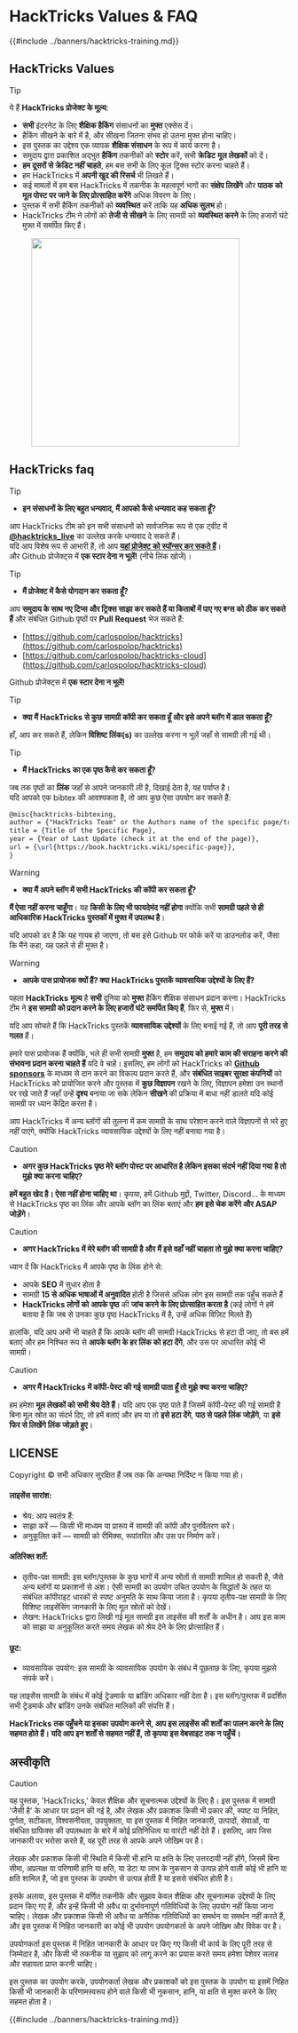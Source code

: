 # HackTricks Values & FAQ

{{#include ../banners/hacktricks-training.md}}

## HackTricks Values

> [!TIP]
> ये हैं **HackTricks प्रोजेक्ट के मूल्य**:
>
> - **सभी** इंटरनेट के लिए **शैक्षिक हैकिंग** संसाधनों का **मुफ्त** एक्सेस दें।
>  - हैकिंग सीखने के बारे में है, और सीखना जितना संभव हो उतना मुफ्त होना चाहिए।
>  - इस पुस्तक का उद्देश्य एक व्यापक **शैक्षिक संसाधन** के रूप में कार्य करना है।
> - समुदाय द्वारा प्रकाशित अद्भुत **हैकिंग** तकनीकों को **स्टोर** करें, सभी **क्रेडिट** **मूल लेखकों** को दें।
>  - **हम दूसरों से क्रेडिट नहीं चाहते**, हम बस सभी के लिए कूल ट्रिक्स स्टोर करना चाहते हैं।
>  - हम HackTricks में **अपनी खुद की रिसर्च** भी लिखते हैं।
>  - कई मामलों में हम बस HackTricks में तकनीक के महत्वपूर्ण भागों का **संक्षेप लिखेंगे** और **पाठक को मूल पोस्ट पर जाने के लिए प्रोत्साहित करेंगे** अधिक विवरण के लिए।
> - पुस्तक में सभी हैकिंग तकनीकों को **व्यवस्थित** करें ताकि यह **अधिक सुलभ** हो।
>  - HackTricks टीम ने लोगों को **तेजी से सीखने** के लिए सामग्री को **व्यवस्थित करने** के लिए हजारों घंटे मुफ्त में समर्पित किए हैं।

<figure><img src="../images/hack tricks gif.gif" alt="" width="375"><figcaption></figcaption></figure>

## HackTricks faq

> [!TIP]
>
> - **इन संसाधनों के लिए बहुत धन्यवाद, मैं आपको कैसे धन्यवाद कह सकता हूँ?**

आप HackTricks टीम को इन सभी संसाधनों को सार्वजनिक रूप से एक ट्वीट में [**@hacktricks_live**](https://twitter.com/hacktricks_live) का उल्लेख करके धन्यवाद दे सकते हैं।\
यदि आप विशेष रूप से आभारी हैं, तो आप [**यहां प्रोजेक्ट को स्पॉन्सर कर सकते हैं**](https://github.com/sponsors/carlospolop)।\
और Github प्रोजेक्ट्स में **एक स्टार देना न भूलें!** (नीचे लिंक खोजें)।

> [!TIP]
>
> - **मैं प्रोजेक्ट में कैसे योगदान कर सकता हूँ?**

आप **समुदाय के साथ नए टिप्स और ट्रिक्स साझा कर सकते हैं या किताबों में पाए गए बग्स को ठीक कर सकते हैं** और संबंधित Github पृष्ठों पर **Pull Request** भेज सकते हैं:

- [https://github.com/carlospolop/hacktricks](https://github.com/carlospolop/hacktricks)
- [https://github.com/carlospolop/hacktricks-cloud](https://github.com/carlospolop/hacktricks-cloud)

Github प्रोजेक्ट्स में **एक स्टार देना न भूलें!**

> [!TIP]
>
> - **क्या मैं HackTricks से कुछ सामग्री कॉपी कर सकता हूँ और इसे अपने ब्लॉग में डाल सकता हूँ?**

हाँ, आप कर सकते हैं, लेकिन **विशिष्ट लिंक(s)** का उल्लेख करना न भूलें जहाँ से सामग्री ली गई थी।

> [!TIP]
>
> - **मैं HackTricks का एक पृष्ठ कैसे  कर सकता हूँ?**

जब तक पृष्ठों का **लिंक** जहाँ से आपने जानकारी ली है, दिखाई देता है, यह पर्याप्त है।\
यदि आपको एक bibtex की आवश्यकता है, तो आप कुछ ऐसा उपयोग कर सकते हैं:
```latex
@misc{hacktricks-bibtexing,
author = {"HackTricks Team" or the Authors name of the specific page/trick},
title = {Title of the Specific Page},
year = {Year of Last Update (check it at the end of the page)},
url = {\url{https://book.hacktricks.wiki/specific-page}},
}
```
> [!WARNING]
>
> - **क्या मैं अपने ब्लॉग में सभी HackTricks की कॉपी कर सकता हूँ?**

**मैं ऐसा नहीं करना चाहूँगा**। यह **किसी के लिए भी फायदेमंद नहीं होगा** क्योंकि सभी **सामग्री पहले से ही आधिकारिक HackTricks पुस्तकों में मुफ्त में उपलब्ध है**।

यदि आपको डर है कि यह गायब हो जाएगा, तो बस इसे Github पर फोर्क करें या डाउनलोड करें, जैसा कि मैंने कहा, यह पहले से ही मुफ्त है।

> [!WARNING]
>
> - **आपके पास प्रायोजक क्यों हैं? क्या HackTricks पुस्तकें व्यावसायिक उद्देश्यों के लिए हैं?**

पहला **HackTricks** **मूल्य** है **सभी** दुनिया को **मुफ्त** हैकिंग शैक्षिक संसाधन प्रदान करना। HackTricks टीम ने **इस सामग्री को प्रदान करने के लिए हजारों घंटे समर्पित किए हैं**, फिर से, **मुफ्त** में।

यदि आप सोचते हैं कि HackTricks पुस्तकें **व्यावसायिक उद्देश्यों** के लिए बनाई गई हैं, तो आप **पूरी तरह से गलत** हैं।

हमारे पास प्रायोजक हैं क्योंकि, भले ही सभी सामग्री **मुफ्त** है, हम **समुदाय को हमारे काम की सराहना करने की संभावना प्रदान करना चाहते हैं** यदि वे चाहें। इसलिए, हम लोगों को HackTricks को [**Github sponsors**](https://github.com/sponsors/carlospolop) के माध्यम से दान करने का विकल्प प्रदान करते हैं, और **संबंधित साइबर सुरक्षा कंपनियों** को HackTricks को प्रायोजित करने और पुस्तक में **कुछ विज्ञापन** रखने के लिए, विज्ञापन हमेशा उन स्थानों पर रखे जाते हैं जहाँ उन्हें **दृश्य** बनाया जा सके लेकिन **सीखने** की प्रक्रिया में बाधा नहीं डालते यदि कोई सामग्री पर ध्यान केंद्रित करता है।

आप HackTricks में अन्य ब्लॉगों की तुलना में कम सामग्री के साथ परेशान करने वाले विज्ञापनों से भरे हुए नहीं पाएंगे, क्योंकि HackTricks व्यावसायिक उद्देश्यों के लिए नहीं बनाया गया है।

> [!CAUTION]
>
> - **अगर कुछ HackTricks पृष्ठ मेरे ब्लॉग पोस्ट पर आधारित है लेकिन इसका संदर्भ नहीं दिया गया है तो मुझे क्या करना चाहिए?**

**हमें बहुत खेद है। ऐसा नहीं होना चाहिए था**। कृपया, हमें Github मुद्दों, Twitter, Discord... के माध्यम से HackTricks पृष्ठ का लिंक और आपके ब्लॉग का लिंक बताएं और **हम इसे चेक करेंगे और ASAP जोड़ेंगे**।

> [!CAUTION]
>
> - **अगर HackTricks में मेरे ब्लॉग की सामग्री है और मैं इसे वहाँ नहीं चाहता तो मुझे क्या करना चाहिए?**

ध्यान दें कि HackTricks में आपके पृष्ठ के लिंक होने से:

- आपके **SEO** में सुधार होता है
- सामग्री **15 से अधिक भाषाओं में अनुवादित** होती है जिससे अधिक लोग इस सामग्री तक पहुँच सकते हैं
- **HackTricks लोगों को** **आपके पृष्ठ** की **जांच करने के लिए प्रोत्साहित करता है** (कई लोगों ने हमें बताया है कि जब से उनका कुछ पृष्ठ HackTricks में है, उन्हें अधिक विज़िट मिलते हैं)

हालांकि, यदि आप अभी भी चाहते हैं कि आपके ब्लॉग की सामग्री HackTricks से हटा दी जाए, तो बस हमें बताएं और हम निश्चित रूप से **आपके ब्लॉग के हर लिंक को हटा देंगे**, और उस पर आधारित कोई भी सामग्री।

> [!CAUTION]
>
> - **अगर मैं HackTricks में कॉपी-पेस्ट की गई सामग्री पाता हूँ तो मुझे क्या करना चाहिए?**

हम हमेशा **मूल लेखकों को सभी श्रेय देते हैं**। यदि आप एक पृष्ठ पाते हैं जिसमें कॉपी-पेस्ट की गई सामग्री है बिना मूल स्रोत का संदर्भ दिए, तो हमें बताएं और हम या तो **इसे हटा देंगे**, **पाठ से पहले लिंक जोड़ेंगे**, या **इसे फिर से लिखेंगे लिंक जोड़ते हुए**।

## LICENSE

Copyright © सभी अधिकार सुरक्षित हैं जब तक कि अन्यथा निर्दिष्ट न किया गया हो।

#### लाइसेंस सारांश:

- श्रेय: आप स्वतंत्र हैं:
- साझा करें — किसी भी माध्यम या प्रारूप में सामग्री की कॉपी और पुनर्वितरण करें।
- अनुकूलित करें — सामग्री को रीमिक्स, रूपांतरित और उस पर निर्माण करें।

#### अतिरिक्त शर्तें:

- तृतीय-पक्ष सामग्री: इस ब्लॉग/पुस्तक के कुछ भागों में अन्य स्रोतों से सामग्री शामिल हो सकती है, जैसे अन्य ब्लॉगों या प्रकाशनों से अंश। ऐसी सामग्री का उपयोग उचित उपयोग के सिद्धांतों के तहत या संबंधित कॉपीराइट धारकों से स्पष्ट अनुमति के साथ किया जाता है। कृपया तृतीय-पक्ष सामग्री के लिए विशिष्ट लाइसेंसिंग जानकारी के लिए मूल स्रोतों को देखें।
- लेखन: HackTricks द्वारा लिखी गई मूल सामग्री इस लाइसेंस की शर्तों के अधीन है। आप इस काम को साझा या अनुकूलित करते समय लेखक को श्रेय देने के लिए प्रोत्साहित हैं।

#### छूट:

- व्यावसायिक उपयोग: इस सामग्री के व्यावसायिक उपयोग के संबंध में पूछताछ के लिए, कृपया मुझसे संपर्क करें।

यह लाइसेंस सामग्री के संबंध में कोई ट्रेडमार्क या ब्रांडिंग अधिकार नहीं देता है। इस ब्लॉग/पुस्तक में प्रदर्शित सभी ट्रेडमार्क और ब्रांडिंग उनके संबंधित मालिकों की संपत्ति हैं।

**HackTricks तक पहुँचने या इसका उपयोग करने से, आप इस लाइसेंस की शर्तों का पालन करने के लिए सहमत होते हैं। यदि आप इन शर्तों से सहमत नहीं हैं, तो कृपया इस वेबसाइट तक न पहुँचें।**

## **अस्वीकृति**

> [!CAUTION]
> यह पुस्तक, 'HackTricks,' केवल शैक्षिक और सूचनात्मक उद्देश्यों के लिए है। इस पुस्तक में सामग्री 'जैसी है' के आधार पर प्रदान की गई है, और लेखक और प्रकाशक किसी भी प्रकार की, स्पष्ट या निहित, पूर्णता, सटीकता, विश्वसनीयता, उपयुक्तता, या इस पुस्तक में निहित जानकारी, उत्पादों, सेवाओं, या संबंधित ग्राफिक्स की उपलब्धता के बारे में कोई प्रतिनिधित्व या वारंटी नहीं देते हैं। इसलिए, आप जिस जानकारी पर भरोसा करते हैं, वह पूरी तरह से आपके अपने जोखिम पर है।
>
> लेखक और प्रकाशक किसी भी स्थिति में किसी भी हानि या क्षति के लिए उत्तरदायी नहीं होंगे, जिसमें बिना सीमा, अप्रत्यक्ष या परिणामी हानि या क्षति, या डेटा या लाभ के नुकसान से उत्पन्न होने वाली कोई भी हानि या क्षति शामिल है, जो इस पुस्तक के उपयोग से उत्पन्न होती है या इससे संबंधित होती है।
>
> इसके अलावा, इस पुस्तक में वर्णित तकनीकें और सुझाव केवल शैक्षिक और सूचनात्मक उद्देश्यों के लिए प्रदान किए गए हैं, और इन्हें किसी भी अवैध या दुर्भावनापूर्ण गतिविधियों के लिए उपयोग नहीं किया जाना चाहिए। लेखक और प्रकाशक किसी भी अवैध या अनैतिक गतिविधियों का समर्थन या समर्थन नहीं करते हैं, और इस पुस्तक में निहित जानकारी का कोई भी उपयोग उपयोगकर्ता के अपने जोखिम और विवेक पर है।
>
> उपयोगकर्ता इस पुस्तक में निहित जानकारी के आधार पर किए गए किसी भी कार्य के लिए पूरी तरह से जिम्मेदार है, और किसी भी तकनीक या सुझाव को लागू करने का प्रयास करते समय हमेशा पेशेवर सलाह और सहायता प्राप्त करनी चाहिए।
>
> इस पुस्तक का उपयोग करके, उपयोगकर्ता लेखक और प्रकाशकों को इस पुस्तक के उपयोग या इसमें निहित किसी भी जानकारी के परिणामस्वरूप होने वाले किसी भी नुकसान, हानि, या क्षति से मुक्त करने के लिए सहमत होता है।

{{#include ../banners/hacktricks-training.md}}
